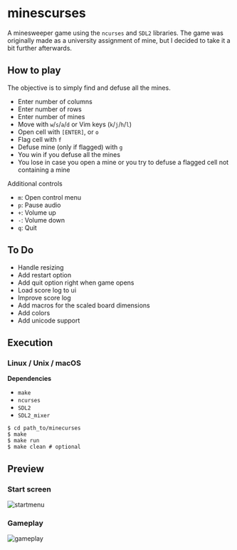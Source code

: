 # minescurses

A minesweeper game using the `ncurses` and `SDL2` libraries. The game was originally made as a university assignment of mine, but I decided to take it a bit further afterwards.

## How to play

The objective is to simply find and defuse all the mines.  

* Enter number of columns
* Enter number of rows
* Enter number of mines
* Move with `w`/`s`/`a`/`d` or Vim keys (`k`/`j`/`h`/`l`)
* Open cell with `[ENTER]`, or `o`
* Flag cell with `f`
* Defuse mine (only if flagged) with `g`
* You win if you defuse all the mines
* You lose in case you open a mine or you try to defuse a flagged cell not containing a mine

Additional controls

* `m`: Open control menu
* `p`: Pause audio
* `+`: Volume up
* `-`: Volume down
* `q`: Quit

## To Do

* Handle resizing
* Add restart option
* Add quit option right when game opens
* Load score log to ui
* Improve score log
* Add macros for the scaled board dimensions
* Add colors
* Add unicode support

## Execution

### Linux / Unix / macOS

**Dependencies**
* `make`
* `ncurses`
* `SDL2`
* `SDL2_mixer`

```shell
$ cd path_to/minecurses
$ make
$ make run
$ make clean # optional
```

## Preview

### Start screen
![startmenu](https://user-images.githubusercontent.com/54286563/78460772-52a25e00-76cc-11ea-976b-10212e228ca0.png)
### Gameplay
![gameplay](https://user-images.githubusercontent.com/54286563/78460709-bc6e3800-76cb-11ea-92f4-ab58e141e9be.png)
